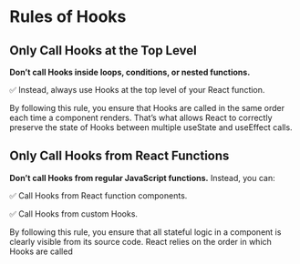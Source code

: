 # Rules of Hooks



## Only Call Hooks at the Top Level

**Don’t call Hooks inside loops, conditions, or nested functions.**

✅ Instead, always use Hooks at the top level of your React function.

By following this rule, you ensure that Hooks are called in the same order each time a component renders.
That’s what allows React to correctly preserve the state of Hooks between multiple useState and useEffect calls.



## Only Call Hooks from React Functions

**Don’t call Hooks from regular JavaScript functions.** Instead, you can:

✅ Call Hooks from React function components.

✅ Call Hooks from custom Hooks.

By following this rule, you ensure that all stateful logic in a component is clearly visible from its source code.
React relies on the order in which Hooks are called
